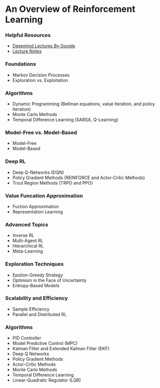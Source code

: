 # An Overview of Reinforcement Learning

### Helpful Resources
- [Deepmind Lectures By Google](https://www.youtube.com/playlist?list=PLqYmG7hTraZCRwoyGxvQkqVrZgDQi4m-5)
- [Lecture Notes](https://www.davidsilver.uk/teaching/)

### Foundations
- Markov Decision Processes
- Exploration vs. Exploitation

### Algorithms
- Dynamic Programming (Bellman equations, value iteration, and policy iteration)
- Monte Carlo Methods
- Temporal Difference Learning (SARSA, Q-Learning)

### Model-Free vs. Model-Based
- Model-Free
- Model-Based

### Deep RL
- Deep Q-Networks (DQN)
- Policy Gradient Methods (REINFORCE and Actor-Critic Methods)
- Trsut Region Methods (TRPO and PPO)

### Value Funcation Approximation
- Fuction Approximation
- Representation Learning

### Advanced Topics
- Inverse RL
- Multi-Agent RL
- Hierarchical RL
- Meta-Learning

### Exploration Techniques
- Epsilon-Greedy Strategy
- Optimism in the Face of Uncertainty
- Entropy-Based Models

### Scalability and Efficiency
- Sample Efficiency
- Parallel and Distributed RL

### Algorithms
- PID Controller
- Model Predictive Control (MPC)
- Kalman Filter and Extended Kalman Filter (EKF)
- Deep Q Networks
- Policy Gradient Methods
- Actor-Critic Methods
- Monte Carlo Methods
- Temporal Difference Learning
- Linear-Quadratic Regulator (LQR)
